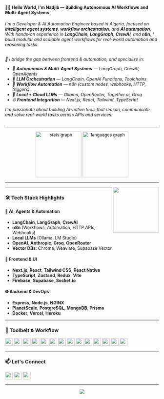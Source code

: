 # <h4>👋🏼 Hello World, I'm Nadjib — Building Autonomous AI Workflows and Multi-Agent Systems</h4>

<h6 align="left">

I'm a Developer & AI Automation Engineer based in Algeria, focused on **intelligent agent systems**, **workflow orchestration**, and **AI automation**.  
With hands-on experience in **LangChain**, **LangGraph**, **CrewAI**, and **n8n**, I build modular and scalable agent workflows for real-world automation and reasoning tasks.  
<br>

🔧 I bridge the gap between frontend & automation, and specialize in:

- 🤖 **Autonomous & Multi-Agent Systems** — LangGraph, CrewAI, OpenAgents  
- 🔗 **LLM Orchestration** — LangChain, OpenAI Functions, Toolchains  
- 🔁 **Workflow Automation** — n8n (custom nodes, webhooks, HTTP, triggers)  
- 🧠 **Local + Cloud LLMs** — Ollama, OpenRouter, Together.ai, Groq  
- 🌐 **Frontend Integration** — Next.js, React, Tailwind, TypeScript  

I'm passionate about building AI-native tools that reason, communicate, and solve real-world tasks across APIs and services.

</h6>

---

<div align="center">
  <img src="https://github-readme-stats.vercel.app/api?username=najibbom&hide_title=false&hide_rank=false&show_icons=true&include_all_commits=true&count_private=true&disable_animations=false&theme=dracula&locale=en&hide_border=false" height="150" alt="stats graph"  />
  <img src="https://github-readme-stats.vercel.app/api/top-langs?username=najibbom&locale=en&hide_title=false&layout=compact&card_width=320&langs_count=5&theme=dracula&hide_border=false" height="150" alt="languages graph"  />
</div>

---

<img align="right" height="150" src="https://64.media.tumblr.com/1a30eec5a7f81e7c61cf705ae4b86c0d/ae0f63abb9c7a983-c8/s540x810/6b7dc487b083e5372524ac1d4dbc631507d7c91a.gif" />

---

### 🛠️ Tech Stack Highlights

#### 🧠 AI, Agents & Automation

- **LangChain**, **LangGraph**, **CrewAI**
- **n8n** (Workflows, Automation, HTTP APIs, Webhooks)
- **Local LLMs** (Ollama, LM Studio)
- **OpenAI**, **Anthropic**, **Groq**, **OpenRouter**
- **Vector DBs**: Chroma, Weaviate, Supabase Vector

#### 🧩 Frontend & UI

- **Next.js**, **React**, **Tailwind CSS**, **React Native**
- **TypeScript**, **Zustand**, **Redux**, **Vite**
- **Firebase**, **Supabase**, **Socket.io**

#### 🌐 Backend & DevOps

- **Express**, **Node.js**, **NGINX**
- **PlanetScale**, **PostgreSQL**, **MongoDB**, **Prisma**
- **Docker**, **Vercel**, **Heroku**

---

### 🔧 Toolbelt & Workflow

<div align="left">

<img src="https://img.shields.io/badge/LangChain-000000?logo=python&logoColor=white&style=for-the-badge" height="25" />
<img src="https://img.shields.io/badge/LangGraph-blueviolet?logo=python&logoColor=white&style=for-the-badge" height="25" />
<img src="https://img.shields.io/badge/CrewAI-FF0090?logo=fastapi&logoColor=white&style=for-the-badge" height="25" />
<img src="https://img.shields.io/badge/n8n-FE315D?logo=n8n&logoColor=white&style=for-the-badge" height="25" />
<img src="https://img.shields.io/badge/Ollama-000000?logo=linux&logoColor=white&style=for-the-badge" height="25" />
<img src="https://img.shields.io/badge/OpenAI-412991?logo=openai&logoColor=white&style=for-the-badge" height="25" />
<img src="https://img.shields.io/badge/Next.js-000000?logo=nextdotjs&logoColor=white&style=for-the-badge" height="25" />
<img src="https://img.shields.io/badge/React-61DAFB?logo=react&logoColor=black&style=for-the-badge" height="25" />
<img src="https://img.shields.io/badge/TypeScript-3178C6?logo=typescript&logoColor=white&style=for-the-badge" height="25" />
<img src="https://img.shields.io/badge/TailwindCSS-06B6D4?logo=tailwindcss&logoColor=black&style=for-the-badge" height="25" />
<img src="https://img.shields.io/badge/PostgreSQL-4169E1?logo=postgresql&logoColor=white&style=for-the-badge" height="25" />
<img src="https://img.shields.io/badge/MongoDB-47A248?logo=mongodb&logoColor=white&style=for-the-badge" height="25" />
<img src="https://img.shields.io/badge/Vercel-000000?logo=vercel&logoColor=white&style=for-the-badge" height="25" />
<img src="https://img.shields.io/badge/Git-F05032?logo=git&logoColor=white&style=for-the-badge" height="25" />

</div>

---

### 📫 Let's Connect

<div align="left">
  <a href="unwyrd#6864"><img src="https://img.shields.io/static/v1?message=Discord&logo=discord&label=&color=7289DA&logoColor=white&labelColor=&style=for-the-badge" height="25" /></a>
  <a href="mailto:nboubrim@gmail.com"><img src="https://img.shields.io/static/v1?message=Gmail&logo=gmail&label=&color=D14836&logoColor=white&labelColor=&style=for-the-badge" height="25" /></a>
  <a href="https://www.linkedin.com/in/nadjib-boubrim-562058159/"><img src="https://img.shields.io/static/v1?message=LinkedIn&logo=linkedin&label=&color=0077B5&logoColor=white&labelColor=&style=for-the-badge" height="25" /></a>
</div>

---

<div align="center">
  <img src="https://profile-counter.glitch.me/najibbom/count.svg?"  />
</div>
